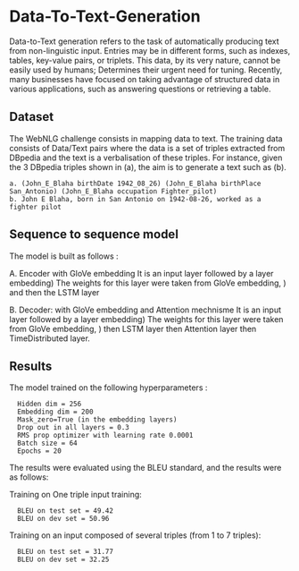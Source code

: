 # Data-To-Text-Generation

Data-to-Text generation refers to the task of automatically producing text from non-linguistic input.
Entries may be in different forms, such as indexes, tables, key-value pairs, or triplets. This data, by its very nature, cannot be easily used by humans; Determines their urgent need for tuning.
Recently, many businesses have focused on taking advantage of structured data in various applications, such as answering questions or retrieving a table.

## Dataset 

The WebNLG challenge consists in mapping data to text.
The training data consists of Data/Text pairs where the data is a set of triples extracted from DBpedia and the text is a verbalisation of these triples.
For instance, given the 3 DBpedia triples shown in (a), the aim is to generate a text such as (b).

    a. (John_E_Blaha birthDate 1942_08_26) (John_E_Blaha birthPlace San_Antonio) (John_E_Blaha occupation Fighter_pilot)
    b. John E Blaha, born in San Antonio on 1942-08-26, worked as a fighter pilot
    
  
## Sequence to sequence model

The model is built as follows :

A. Encoder with GloVe embedding
It is an input layer followed by a layer embedding) The weights for this layer were taken from GloVe
embedding, ) and then the LSTM layer

B. Decoder: with GloVe embedding and Attention mechnisme
It is an input layer followed by a layer embedding) The weights for this layer were taken from GloVe
embedding, ) then LSTM layer then Attention layer then TimeDistributed layer.

## Results
The model trained on the following hyperparameters :

      Hidden dim = 256
      Embedding dim = 200
      Mask_zero=True (in the embedding layers)
      Drop out in all layers = 0.3
      RMS prop optimizer with learning rate 0.0001
      Batch size = 64
      Epochs = 20

The results were evaluated using the BLEU standard, and the results were as follows:

Training on One triple input training:

      BLEU on test set = 49.42
      BLEU on dev set = 50.96
      
Training on an input composed of several triples (from 1 to 7 triples):

      BLEU on test set = 31.77
      BLEU on dev set = 32.25
